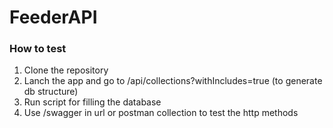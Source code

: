 # FeederAPI

### How to test
1. Clone the repository
2. Lanch the app and go to /api/collections?withIncludes=true (to generate db structure)
3. Run script for filling the database
4. Use /swagger in url or postman collection to test the http methods

